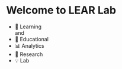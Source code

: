 # Welcome to LEAR Lab
 - :raising_hand: Learning  
and  
 - :school: Educational  
 - :bar_chart: Analytics  
 - :mag_right: Research  
 - :bulb: Lab  

